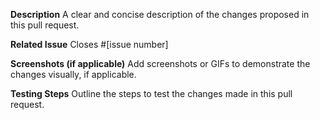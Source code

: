 **Description**
A clear and concise description of the changes proposed in this pull request.

**Related Issue**
Closes #[issue number]

**Screenshots (if applicable)**
Add screenshots or GIFs to demonstrate the changes visually, if applicable.

**Testing Steps**
Outline the steps to test the changes made in this pull request.
